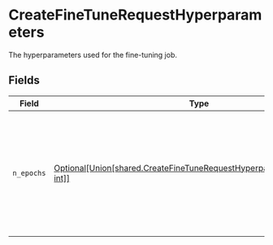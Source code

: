 # CreateFineTuneRequestHyperparameters

The hyperparameters used for the fine-tuning job.


## Fields

| Field                                                                                                                                               | Type                                                                                                                                                | Required                                                                                                                                            | Description                                                                                                                                         |
| --------------------------------------------------------------------------------------------------------------------------------------------------- | --------------------------------------------------------------------------------------------------------------------------------------------------- | --------------------------------------------------------------------------------------------------------------------------------------------------- | --------------------------------------------------------------------------------------------------------------------------------------------------- |
| `n_epochs`                                                                                                                                          | [Optional[Union[shared.CreateFineTuneRequestHyperparametersNEpochs1, int]]](undefined/models/shared/createfinetunerequesthyperparametersnepochs.md) | :heavy_minus_sign:                                                                                                                                  | The number of epochs to train the model for. An epoch refers to one<br/>full cycle through the training dataset.<br/>                               |